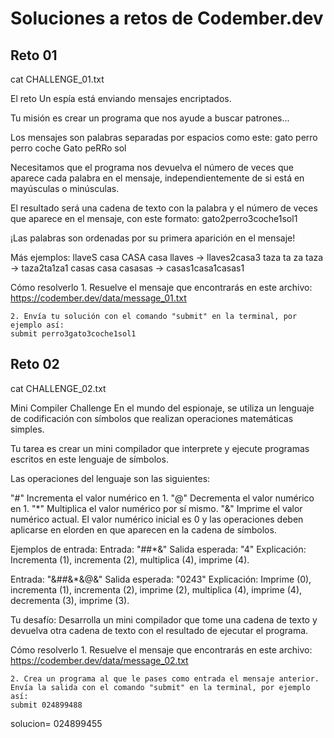 # Soluciones a retos de Codember.dev

## Reto 01
cat CHALLENGE_01.txt

El reto
Un espía está enviando mensajes encriptados.

Tu misión es crear un programa que nos ayude a buscar patrones...

Los mensajes son palabras separadas por espacios como este:
gato perro perro coche Gato peRRo sol

Necesitamos que el programa nos devuelva el número de veces que aparece cada palabra en el mensaje, independientemente de si está en mayúsculas o minúsculas.

El resultado será una cadena de texto con la palabra y el número de veces que aparece en el mensaje, con este formato:
gato2perro3coche1sol1

¡Las palabras son ordenadas por su primera aparición en el mensaje!

Más ejemplos:
    llaveS casa CASA casa llaves -> llaves2casa3
    taza ta za taza -> taza2ta1za1
    casas casa casasas -> casas1casa1casas1

Cómo resolverlo 
    1. Resuelve el mensaje que encontrarás en este archivo: https://codember.dev/data/message_01.txt

    2. Envía tu solución con el comando "submit" en la terminal, por ejemplo así:
    submit perro3gato3coche1sol1



## Reto 02

cat CHALLENGE_02.txt

Mini Compiler Challenge
En el mundo del espionaje, se utiliza un lenguaje de codificación con símbolos que realizan operaciones matemáticas simples.

Tu tarea es crear un mini compilador que interprete y ejecute programas escritos en este lenguaje de símbolos.

Las operaciones del lenguaje son las siguientes:

"#" Incrementa el valor numérico en 1.
"@" Decrementa el valor numérico en 1.
"*" Multiplica el valor numérico por sí mismo.
"&" Imprime el valor numérico actual.
El valor numérico inicial es 0 y las operaciones deben aplicarse en elorden en que aparecen en la cadena de símbolos.

Ejemplos de entrada:
    Entrada: "##*&"
    Salida esperada: "4"
    Explicación: Incrementa (1), incrementa (2), multiplica (4), imprime (4).

Entrada: "&##&*&@&"
Salida esperada: "0243"
Explicación: Imprime (0), incrementa (1), incrementa (2), imprime (2), multiplica (4), imprime (4), decrementa (3), imprime (3).

Tu desafío:
    Desarrolla un mini compilador que tome una cadena de texto y devuelva otra cadena de texto con el resultado de ejecutar el programa.

Cómo resolverlo
    1. Resuelve el mensaje que encontrarás en este archivo: https://codember.dev/data/message_02.txt

    2. Crea un programa al que le pases como entrada el mensaje anterior. Envía la salida con el comando "submit" en la terminal, por ejemplo así:
    submit 024899488

solucion= 024899455


